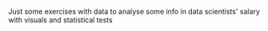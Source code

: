Just some exercises with data to analyse some info in data scientists' salary with visuals and statistical tests
